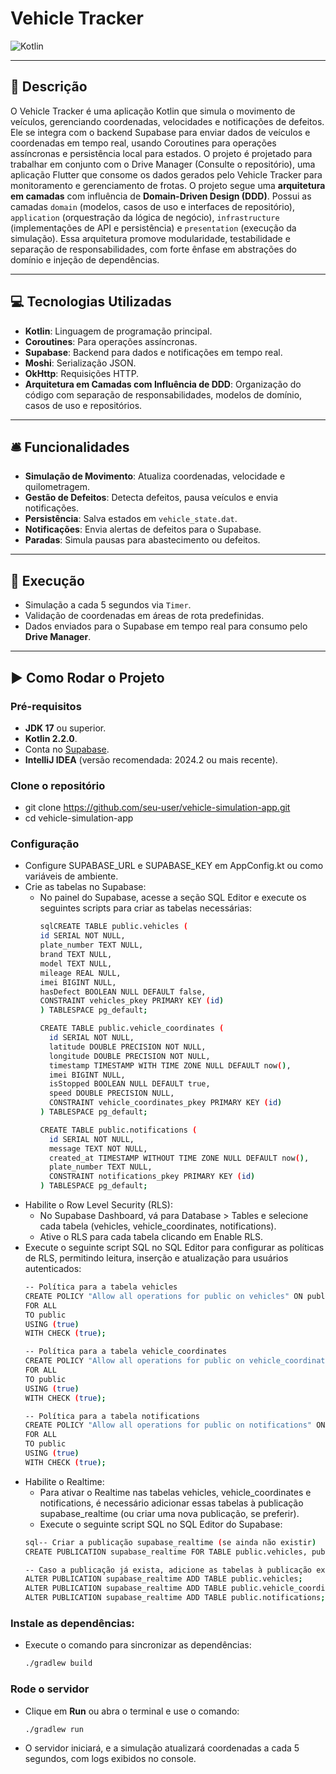 # Vehicle Tracker

![Kotlin](https://img.shields.io/badge/Kotlin-2.2.0-blue?logo=kotlin)

---

## 📃 Descrição
O Vehicle Tracker é uma aplicação Kotlin que simula o movimento de veículos, gerenciando coordenadas, velocidades e notificações de defeitos. Ele se integra com o backend Supabase para enviar dados de veículos e coordenadas em tempo real, usando Coroutines para operações assíncronas e persistência local para estados. O projeto é projetado para trabalhar em conjunto com o Drive Manager (Consulte o repositório), uma aplicação Flutter que consome os dados gerados pelo Vehicle Tracker para monitoramento e gerenciamento de frotas. O projeto segue uma **arquitetura em camadas** com influência de **Domain-Driven Design (DDD)**. Possui as camadas `domain` (modelos, casos de uso e interfaces de repositório), `application` (orquestração da lógica de negócio), `infrastructure` (implementações de API e persistência) e `presentation` (execução da simulação). Essa arquitetura promove modularidade, testabilidade e separação de responsabilidades, com forte ênfase em abstrações do domínio e injeção de dependências.

---

## 💻 Tecnologias Utilizadas
- **Kotlin**: Linguagem de programação principal.
- **Coroutines**: Para operações assíncronas.
- **Supabase**: Backend para dados e notificações em tempo real.
- **Moshi**: Serialização JSON.
- **OkHttp**: Requisições HTTP.
- **Arquitetura em Camadas com Influência de DDD**: Organização do código com separação de responsabilidades, modelos de domínio, casos de uso e repositórios.

---

## 🛎️ Funcionalidades

- **Simulação de Movimento**: Atualiza coordenadas, velocidade e quilometragem.
- **Gestão de Defeitos**: Detecta defeitos, pausa veículos e envia notificações.
- **Persistência**: Salva estados em `vehicle_state.dat`.
- **Notificações**: Envia alertas de defeitos para o Supabase.
- **Paradas**: Simula pausas para abastecimento ou defeitos.

---

## 📱 Execução

- Simulação a cada 5 segundos via `Timer`.
- Validação de coordenadas em áreas de rota predefinidas.
- Dados enviados para o Supabase em tempo real para consumo pelo **Drive Manager**.

---

## ▶️ Como Rodar o Projeto

### Pré-requisitos
- **JDK 17** ou superior.
- **Kotlin 2.2.0**.
- Conta no [Supabase](https://supabase.com/).
- **IntelliJ IDEA** (versão recomendada: 2024.2 ou mais recente).

### Clone o repositório
- git clone https://github.com/seu-user/vehicle-simulation-app.git
- cd vehicle-simulation-app

### Configuração

- Configure SUPABASE_URL e SUPABASE_KEY em AppConfig.kt ou como variáveis de ambiente.
- Crie as tabelas no Supabase:
  - No painel do Supabase, acesse a seção SQL Editor e execute os seguintes scripts para criar as tabelas necessárias:
    ```bash
    sqlCREATE TABLE public.vehicles (
    id SERIAL NOT NULL,
    plate_number TEXT NULL,
    brand TEXT NULL,
    model TEXT NULL,
    mileage REAL NULL,
    imei BIGINT NULL,
    hasDefect BOOLEAN NULL DEFAULT false,
    CONSTRAINT vehicles_pkey PRIMARY KEY (id)
    ) TABLESPACE pg_default;

    CREATE TABLE public.vehicle_coordinates (
      id SERIAL NOT NULL,
      latitude DOUBLE PRECISION NOT NULL,
      longitude DOUBLE PRECISION NOT NULL,
      timestamp TIMESTAMP WITH TIME ZONE NULL DEFAULT now(),
      imei BIGINT NULL,
      isStopped BOOLEAN NULL DEFAULT true,
      speed DOUBLE PRECISION NULL,
      CONSTRAINT vehicle_coordinates_pkey PRIMARY KEY (id)
    ) TABLESPACE pg_default;
    
    CREATE TABLE public.notifications (
      id SERIAL NOT NULL,
      message TEXT NOT NULL,
      created_at TIMESTAMP WITHOUT TIME ZONE NULL DEFAULT now(),
      plate_number TEXT NULL,
      CONSTRAINT notifications_pkey PRIMARY KEY (id)
    ) TABLESPACE pg_default;
- Habilite o Row Level Security (RLS):
  - No Supabase Dashboard, vá para Database > Tables e selecione cada tabela (vehicles, vehicle_coordinates, notifications).
  - Ative o RLS para cada tabela clicando em Enable RLS.
- Execute o seguinte script SQL no SQL Editor para configurar as políticas de RLS, permitindo leitura, inserção e atualização para usuários autenticados:
  ```bash
  -- Política para a tabela vehicles
  CREATE POLICY "Allow all operations for public on vehicles" ON public.vehicles
  FOR ALL
  TO public
  USING (true)
  WITH CHECK (true);

  -- Política para a tabela vehicle_coordinates
  CREATE POLICY "Allow all operations for public on vehicle_coordinates" ON public.vehicle_coordinates
  FOR ALL
  TO public
  USING (true)
  WITH CHECK (true);

  -- Política para a tabela notifications
  CREATE POLICY "Allow all operations for public on notifications" ON public.notifications
  FOR ALL
  TO public
  USING (true)
  WITH CHECK (true);
- Habilite o Realtime:
  - Para ativar o Realtime nas tabelas vehicles, vehicle_coordinates e notifications, é necessário adicionar essas tabelas à publicação supabase_realtime (ou criar uma nova publicação, se preferir).
  - Execute o seguinte script SQL no SQL Editor do Supabase:
  ```bash
  sql-- Criar a publicação supabase_realtime (se ainda não existir)
  CREATE PUBLICATION supabase_realtime FOR TABLE public.vehicles, public.vehicle_coordinates, public.notifications;
  
  -- Caso a publicação já exista, adicione as tabelas à publicação existente
  ALTER PUBLICATION supabase_realtime ADD TABLE public.vehicles;
  ALTER PUBLICATION supabase_realtime ADD TABLE public.vehicle_coordinates;
  ALTER PUBLICATION supabase_realtime ADD TABLE public.notifications;

### Instale as dependências:

- Execute o comando para sincronizar as dependências:
  ```bash
  ./gradlew build

### Rode o servidor
- Clique em **Run** ou abra o terminal e use o comando:
  ```bash
  ./gradlew run
- O servidor iniciará, e a simulação atualizará coordenadas a cada 5 segundos, com logs exibidos no console. 
